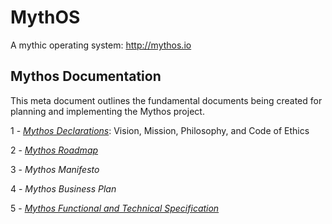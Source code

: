 # MythOS

A mythic operating system: http://mythos.io


## Mythos Documentation

This meta document outlines the fundamental documents being created for planning and implementing the Mythos project.


1 - [*Mythos Declarations*](Declarations.md): Vision, Mission, Philosophy, and Code of Ethics

2 - [*Mythos Roadmap*](Roadmap.md)

3 - *Mythos Manifesto*

4 - *Mythos Business Plan*

5 - [*Mythos Functional and Technical Specification*](Specification.md)
